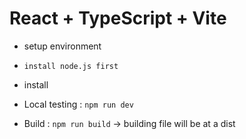 # React + TypeScript + Vite

- setup environment
- `install node.js first`
  
- install
- Local testing : `npm run dev`
- Build : `npm run build` -> building file will be at a dist